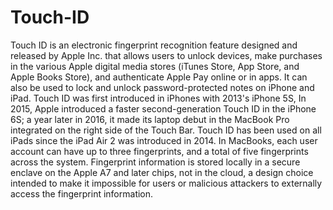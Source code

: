 # Touch-ID
Touch ID is an electronic fingerprint recognition feature designed and released by Apple Inc. that allows users to unlock devices, make purchases in the various Apple digital media stores (iTunes Store, App Store, and Apple Books Store), and authenticate Apple Pay online or in apps. It can also be used to lock and unlock password-protected notes on iPhone and iPad. Touch ID was first introduced in iPhones with 2013's iPhone 5S, In 2015, Apple introduced a faster second-generation Touch ID in the iPhone 6S; a year later in 2016, it made its laptop debut in the MacBook Pro integrated on the right side of the Touch Bar. Touch ID has been used on all iPads since the iPad Air 2 was introduced in 2014. In MacBooks, each user account can have up to three fingerprints, and a total of five fingerprints across the system. Fingerprint information is stored locally in a secure enclave on the Apple A7 and later chips, not in the cloud, a design choice intended to make it impossible for users or malicious attackers to externally access the fingerprint information.
